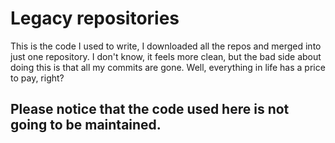 # Legacy repositories

This is the code I used to write, I downloaded all the repos and merged into just one repository. I don't know, it feels more clean, but the bad side about doing this is that all my commits are gone. Well, everything in life has a price to pay, right?

## Please notice that the code used here is not going to be maintained.
